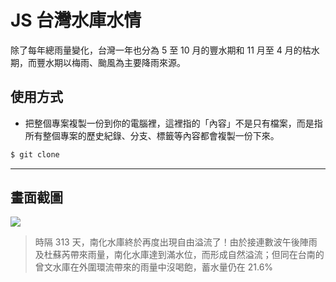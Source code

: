 # JS 台灣水庫水情

除了每年總雨量變化，台灣一年也分為 5 至 10 月的豐水期和 11 月至 4 月的枯水期，而豐水期以梅雨、颱風為主要降雨來源。

## 使用方式
- 把整個專案複製一份到你的電腦裡，這裡指的「內容」不是只有檔案，而是指所有整個專案的歷史紀錄、分支、標籤等內容都會複製一份下來。
```sh
$ git clone
```

----

## 畫面截圖
![](https://i.imgur.com/nyC9US8.png)
> 時隔 313 天，南化水庫終於再度出現自由溢流了！由於接連數波午後陣雨及杜蘇芮帶來雨量，南化水庫達到滿水位，而形成自然溢流；但同在台南的曾文水庫在外圍環流帶來的雨量中沒喝飽，蓄水量仍在 21.6%
